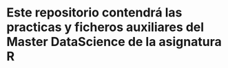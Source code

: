 # Este repositorio contendrá las practicas y ficheros auxiliares del Master DataScience de la asignatura R
